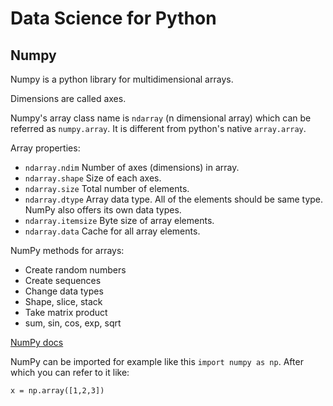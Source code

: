 # Data Science for Python

## Numpy
Numpy is a python library for multidimensional arrays.

Dimensions are called axes.

Numpy's array class name is `ndarray` (n dimensional array) 
which can be referred as `numpy.array`. It is different
from python's native `array.array`.

Array properties:
* `ndarray.ndim` Number of axes (dimensions) in array.
* `ndarray.shape` Size of each axes.
* `ndarray.size` Total number of elements. 
* `ndarray.dtype` Array data type. All of the elements should be same type. NumPy also offers its own data types. 
* `ndarray.itemsize` Byte size of array elements.
* `ndarray.data` Cache for all array elements. 

NumPy methods for arrays:
* Create random numbers
* Create sequences
* Change data types
* Shape, slice, stack
* Take matrix product
* sum, sin, cos, exp, sqrt

[NumPy docs](https://docs.scipy.org/doc/numpy-dev/user/quickstart.html)

NumPy can be imported for example like this `import numpy as np`.
After which you can refer to it like:

`x = np.array([1,2,3])`